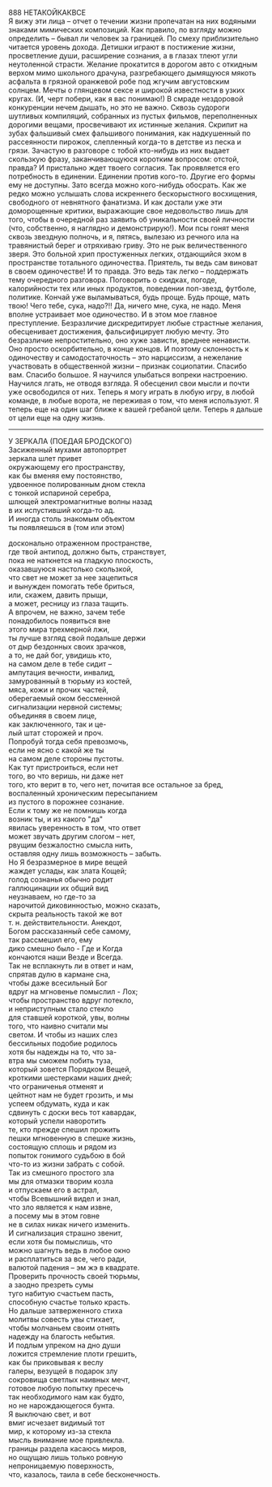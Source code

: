 888
НЕТАКОЙКАКВСЕ  
Я вижу эти лица – отчет о течении жизни пропечатан на них водяными знаками мимических композиций. Как правило, по взгляду можно определить – бывал ли человек за границей. По смеху приблизительно читается уровень дохода. Детишки играют в постижение жизни, просветление души, расширение сознания, а в глазах тлеют угли неутоленной страсти. Желание прокатится в дорогом авто с откидным верхом мимо школьного драчуна, разгребающего дымящуюся мякоть асфальта в грязной оранжевой робе под жгучим августовским солнцем. Мечты о глянцевом сексе и широкой известности в узких кругах. (И, черт побери, как я вас понимаю!)
В смраде нездоровой конкуренции нечем дышать, но это не важно. Сквозь судороги шутливых компиляций, собранных из пустых фильмов, переполненных дорогими вещами, просвечивают их истинные желания.
Скрипит на зубах фальшивый смех фальшивого понимания, как надкушенный по рассеянности пирожок, слепленный когда-то в детстве из песка и грязи.
 Зачастую в разговоре с тобой кто-нибудь из них выдает скользкую фразу, заканчивающуюся коротким вопросом: отстой, правда? И пристально ждет твоего согласия. Так проявляется его потребность в единении. Единении против кого-то. Другие его формы ему не доступны. Зато всегда можно кого-нибудь обосрать. Как же редко можно услышать слова искреннего бескорыстного восхищения, свободного от невнятного фанатизма.
И как достали уже эти доморощенные критики, выражающие свое недовольство лишь для того, чтобы в очередной раз заявить об уникальности своей личности (что, собственно, я наглядно и демонстрирую!).
 Мои псы гонят меня сквозь звездную полночь, и я, пятясь, вылезаю из речного ила на травянистый берег и отряхиваю гриву. Это не рык величественного зверя. Это больной хрип простуженных легких, отдающийся эхом в пространстве тотального одиночества.
 Приятель, ты ведь сам виноват в своем одиночестве! И то правда. Это ведь так легко – поддержать тему очередного разговора. Поговорить о скидках, погоде, калорийности тех или иных продуктов, поведении поп-звезд, футболе, политике. Кончай уже выламываться, будь проще. Будь проще, мать твою! Чего тебе, сука, надо?!! 
Да, ничего мне, сука, не надо. Меня вполне устраивает мое одиночество. И в этом мое главное преступление. Безразличие дискредитирует любые страстные желания, обесценивает достижения, фальсифицирует любую мечту. Это безразличие непростительно, оно хуже зависти, вреднее ненависти. Оно просто оскорбительно, в конце концов. И поэтому склонность к одиночеству и самодостаточность – это нарциссизм, а нежелание участвовать в общественной жизни – признак социопатии.
Спасибо вам. Спасибо большое. Я научился улыбаться вопреки настроению. Научился лгать, не отводя взгляда. Я обесценил свои мысли и почти уже освободился от них. Теперь я могу играть в любую игру, в любой команде, в любые ворота, не переживая о том, что меня используют. Я теперь еще на один шаг ближе к вашей гребаной цели. Теперь я дальше от цели еще на одну жизнь.

***  

У ЗЕРКАЛА (ПОЕДАЯ БРОДСКОГО)  
Засиженный мухами автопортрет  
зеркала шлет привет  
окружающему его пространству,  
как бы вменяя ему постоянство,  
удвоенное полированным дном стекла  
с тонкой испариной серебра,  
шлющей электромагнитные волны назад  
в их испустивший когда-то ад.  
И иногда столь знакомым объектом  
ты появляешься в (том или этом)  
 
досконально отраженном пространстве,  
где твой антипод, должно быть, странствует,  
пока не наткнется на гладкую плоскость,  
оказавшуюся настолько скользкой,  
что свет не может за нее зацепиться  
и вынужден помогать тебе бриться,  
или, скажем, давить прыщи,  
а может, ресницу из глаза тащить.  
А впрочем, не важно, зачем тебе  
понадобилось появиться вне  
этого мира трехмерной лжи,  
ты лучше взгляд свой подальше держи  
от дыр бездонных своих зрачков,  
а то, не дай бог, увидишь кто,  
на самом деле в тебе сидит –  
ампутация вечности, инвалид,  
замурованный в тюрьму из костей,  
мяса, кожи и прочих частей,  
оберегаемый оком бессменной  
сигнализации нервной системы;  
объединяя в своем лице,  
как заключенного, так и це-  
лый штат сторожей и проч.  
Попробуй тогда себя превозмочь,  
если не ясно с какой же ты  
на самом деле стороны пустоты.  
Как тут пристроиться, если нет  
того, во что веришь, ни даже нет  
того, кто верит в то, чего нет,
почитая все остальное за бред,  
воспаленный хроническим пересыпанием  
из пустого в порожнее сознание.  
Если к тому же не помнишь когда  
возник ты, и из какого "да"  
явилась уверенность в том, что ответ  
может звучать другим слогом – нет,  
рвущим безжалостно смысла нить,  
оставляя одну лишь возможность – забыть.  
Но Я безразмерное в мире вещей  
жаждет услады, как злата Кощей;  
голод сознанья обычно родит  
галлюцинации их общий вид  
неузнаваем, но где-то за  
нарочитой диковинностью, можно сказать,  
скрыта реальность такой же вот  
т. н. действительности. Анекдот,  
Богом рассказанный себе самому,  
так рассмешил его, ему  
дико смешно было - Где и Когда  
кончаются наши Везде и Всегда.  
Так не всплакнуть ли в ответ и нам,  
спрятав дулю в кармане сна,  
чтобы даже всесильный Бог  
вдруг на мгновенье помыслил - Лох;  
чтобы пространство вдруг потекло,  
и неприступным стало стекло  
для ставшей короткой, увы, волны  
того, что наивно считали мы  
светом. И чтобы из наших слез  
бессильных подобие родилось  
хотя бы надежды на то, что за-  
втра мы сможем побить туза,  
который зовется Порядком Вещей,  
кроткими шестерками наших дней;  
что ограниченья отменят и  
цейтнот нам не будет грозить, и мы  
успеем обдумать, куда и как  
сдвинуть с доски весь тот кавардак,  
который успели наворотить  
те, кто прежде спешил прожить  
пешки мгновенную в спешке жизнь,  
состоящую сплошь и рядом из  
попыток гонимого судьбою в бой  
что-то из жизни забрать с собой.  
Так из смешного простого зла  
мы для отмазки творим козла  
и отпускаем его в астрал,  
чтобы Всевышний видел и знал,  
что зло является к нам извне,  
а посему мы в этом говне  
не в силах никак ничего изменить.  
И сигнализация страшно звенит,  
если хотя бы помыслишь, что  
можно шагнуть ведь в любое окно  
и расплатиться за все, чего ради,  
валютой падения – эм жэ в квадрате.  
Проверить прочность своей тюрьмы,  
а заодно презреть сумы  
туго набитую счастьем пасть,  
способную счастье только красть.  
Но дальше затверженного стиха  
молитвы совесть увы стихает,  
чтобы молчаньем своим отнять  
надежду на благость небытия.  
И подлым упреком на дно души  
ложится стремление плоти грешить,  
как бы приковывая к веслу  
галеры, везущей в подарок злу  
сокровища светлых наивных мечт,  
готовое любую попытку пресечь  
так необходимого нам как будто,  
но не нарождающегося бунта.  
Я выключаю свет, и вот  
вмиг исчезает видимый тот  
мир, к которому из-за стекла  
мысль внимание мое привлекла.  
границы раздела касаюсь миров,  
но ощущаю лишь только ровную  
непроницаемую поверхность,  
что, казалось, таила в себе бесконечность. 